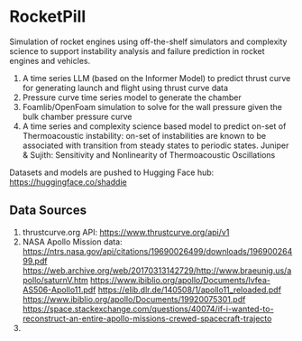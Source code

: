 # RocketPill

Simulation of rocket engines using off-the-shelf simulators and complexity science to support instability analysis and failure prediction in rocket engines and vehicles.

1. A time series LLM (based on the Informer Model) to predict thrust curve for generating launch and flight using thrust curve data
2. Pressure curve time series model to generate the chamber
3. Foamlib/OpenFoam simulation to solve for the wall pressure given the bulk chamber pressure curve
3. A time series and complexity science based model to predict on-set of Thermoacoustic instability: on-set of instabilities are known to be associated with transition from steady states to periodic states. Juniper & Sujith: Sensitivity and Nonlinearity of Thermoacoustic Oscillations  

Datasets and models are pushed to Hugging Face hub: https://huggingface.co/shaddie

## Data Sources
1. thrustcurve.org API: https://www.thrustcurve.org/api/v1
2. NASA Apollo Mission data:
   https://ntrs.nasa.gov/api/citations/19690026499/downloads/19690026499.pdf
   https://web.archive.org/web/20170313142729/http://www.braeunig.us/apollo/saturnV.htm
   https://www.ibiblio.org/apollo/Documents/lvfea-AS506-Apollo11.pdf
   https://elib.dlr.de/140508/1/apollo11_reloaded.pdf
   https://www.ibiblio.org/apollo/Documents/19920075301.pdf
   https://space.stackexchange.com/questions/40074/if-i-wanted-to-reconstruct-an-entire-apollo-missions-crewed-spacecraft-trajecto
3.  


